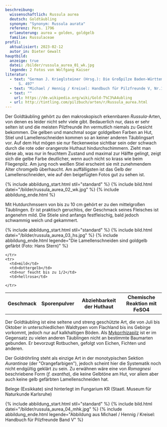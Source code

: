 ```yaml
---
beschreibung:
  wissenschaftlich: Russula aurea
  deutsch: Goldtäubling
  synonym: "Synonym: Russula aurata"
  referenz: Pers. 1796
  erlaeuterung: aurea = golden, goldgelb
  familie: Russulaceae
profil:
  aktualisiert: 2023-02-12
  autor_in: Dieter Gewalt
hauptbild:
  anzeige: true
  datei: /bilder/russula_aurea_01_wk.jpg
  legende: 2 Fotos von Wolfgang Kaiser
literatur:
  - text: "German J. Krieglsteiner (Hrsg.): Die Großpilze Baden-Württembergs Band 2
      S. 497"
  - text: "Michael / Hennig / Kreisel: Handbuch für Pilzfreunde V, Nr.117"
  - text: ""
    url: https://de.wikipedia.org/wiki/Gold-T%C3%A4ubling
  - url: http://tintling.com/pilzbuch/arten/r/Russula_aurea.html
---
```

Der Goldtäubling gehört zu den makroskopisch erkennbaren *Russula*-Arten, von denen es leider nicht sehr viele gibt. Bedauerlich nur, dass er sehr selten ist und die meisten Pilzfreunde ihn vermutlich niemals zu Gesicht bekommen. Die gelben und manchmal sogar goldgelben Farben an Hut, Stiel und Lamellenschneiden kommen so an keiner anderen Täublingsart vor. Auf dem Hut mögen sie nur fleckenweise sichtbar sein oder schwach durch die rote oder orangerote Huthaut hindurchschimmern. Zieht man diese ab, was nur in feuchtem Zustand und maximal zur Hälfte gelingt, zeigt sich die gelbe Farbe deutlicher, wenn auch nicht so krass wie beim Fliegenpilz. Am jung noch weißen Stiel erscheint sie mit zunehmendem Alter chromgelb überhaucht. Am auffälligsten ist das Gelb der Lamellenschneiden, wie auf den beigefügten Fotos gut zu sehen ist.

{% include abbildung_start.html stil="standard" %}
{% include bild.html datei="/bilder/russula_aurea_02_wk.jpg" %}
{% include abbildung_ende.html %}

Mit Hutdurchmssern von bis zu 10 cm gehört er zu den mittelgroßen Täublingen. Er ist praktisch geruchlos, der Geschmack seines Fleisches ist angenehm mild. Die Stiele sind anfangs festfleischig, bald jedoch schwammig weich und gekammert.

{% include abbildung_start.html stil="standard" %}
{% include bild.html datei="/bilder/russula_aurea_03_hs.jpg" %}
{% include abbildung_ende.html legende="Die Lamellenschneiden sind goldgelb gefärbt (Foto: Hans Stern)" %}

<div class="table-responsive">
  <table class="table taeubling">
    <tr>
      <th rowspan="2">Geschmack</th>
      <th rowspan="2">Sporenpulver</th>
      <th rowspan="2">Abziehbarkeit der Huthaut</th>
      <th colspan="3" class="text-center">Chemische Reaktion mit FeSO4</th>
    </tr>
    <tr>
      
      
    </tr>
    <tr>
      <td>mild</td>
      <td>dottergelb</td>
      <td>nur feucht bis zu 1/2</td>
      <td>hellrosa</td>
       
    </tr>
  </table>
</div>

Der Goldtäubling ist eine seltene und streng geschützte Art, die von Juli bis Oktober in unterschiedlichen Waldtypen vom Flachland bis ins Gebirge vorkommt, jedoch nur auf kalkhaltigen Böden. Als [Mykorrhizapilz](Mykorrhiza "Glossar") ist er im Gegensatz zu vielen anderen Täublingen nicht an bestimmte Baumarten gebunden. Er bevorzugt Rotbuchen, gefolgt von Eichen, Fichten und anderen. 

Der Goldröhrling steht als einzige Art in der monotypischen Sektion *Aurantinae* (der "Orangefarbigen"), jedoch scheint hier die Systematik noch nicht endgültig geklärt zu sein. Zu erwähnen wäre eine von *Romagnesi* beschriebene Form (*f. axantha*), die keine Gelbtöne am Hut, vor allem aber auch keine gelb gefärbten Lamellenschneiden hat.

Belege (Exsikkate) sind hinterlegt im Fungarium KR (Staatl. Museum für Naturkunde Karlsruhe)

{% include abbildung_start.html stil="standard" %}
{% include bild.html datei="/bilder/russula_aurea_04_mhk.jpg" %}
{% include abbildung_ende.html legende="Abbildung aus Michael / Hennig / Kreisel: Handbuch für Pilzfreunde Band V" %}